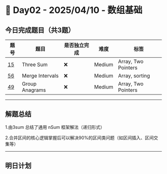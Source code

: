 
# 📅 Day02 - 2025/04/10 - 数组基础

## 今日完成题目（共3题）

| 题号 | 题目 | 是否独立完成 | 难度 | 标签 |
|------|------|----------------|------|------|
|[15](https://leetcode.cn/problems/3sum/)|Three Sum | ❌ | Medium | Array, Two Pointers|
|[56](https://leetcode.cn/problems/merge-intervals/)| Merge Intervals | ❌ | Medium | Array, sorting|
|[49](https://leetcode.cn/problems/group-anagrams/)| Group Anagrams | ❌ | Medium| Array, Two Pointers |

---

## 解题总结
1.由3sum 总结了通用 nSum 框架解法（递归形式）

2.合并区间的核心逻辑掌握后可以解决90%的区间类问题（如区间插入、区间交集等）

---

## 明日计划


